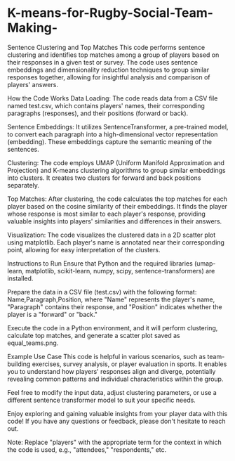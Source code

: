 # K-means-for-Rugby-Social-Team-Making-
Sentence Clustering and Top Matches
This code performs sentence clustering and identifies top matches among a group of players based on their responses in a given test or survey. The code uses sentence embeddings and dimensionality reduction techniques to group similar responses together, allowing for insightful analysis and comparison of players' answers.

How the Code Works
Data Loading: The code reads data from a CSV file named test.csv, which contains players' names, their corresponding paragraphs (responses), and their positions (forward or back).

Sentence Embeddings: It utilizes SentenceTransformer, a pre-trained model, to convert each paragraph into a high-dimensional vector representation (embedding). These embeddings capture the semantic meaning of the sentences.

Clustering: The code employs UMAP (Uniform Manifold Approximation and Projection) and K-means clustering algorithms to group similar embeddings into clusters. It creates two clusters for forward and back positions separately.

Top Matches: After clustering, the code calculates the top matches for each player based on the cosine similarity of their embeddings. It finds the player whose response is most similar to each player's response, providing valuable insights into players' similarities and differences in their answers.

Visualization: The code visualizes the clustered data in a 2D scatter plot using matplotlib. Each player's name is annotated near their corresponding point, allowing for easy interpretation of the clusters.

Instructions to Run
Ensure that Python and the required libraries (umap-learn, matplotlib, scikit-learn, numpy, scipy, sentence-transformers) are installed.

Prepare the data in a CSV file (test.csv) with the following format: Name,Paragraph,Position, where "Name" represents the player's name, "Paragraph" contains their response, and "Position" indicates whether the player is a "forward" or "back."

Execute the code in a Python environment, and it will perform clustering, calculate top matches, and generate a scatter plot saved as equal_teams.png.

Example Use Case
This code is helpful in various scenarios, such as team-building exercises, survey analysis, or player evaluation in sports. It enables you to understand how players' responses align and diverge, potentially revealing common patterns and individual characteristics within the group.

Feel free to modify the input data, adjust clustering parameters, or use a different sentence transformer model to suit your specific needs.

Enjoy exploring and gaining valuable insights from your player data with this code! If you have any questions or feedback, please don't hesitate to reach out.

Note: Replace "players" with the appropriate term for the context in which the code is used, e.g., "attendees," "respondents," etc.
